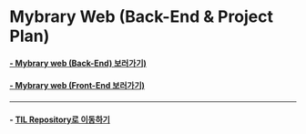 # Mybrary Web (Back-End & Project Plan)

#### [- Mybrary web (Back-End) 보러가기)](https://github.com/engus93/mybraryWeb-backend/tree/master/Back-End)

#### [- Mybrary web (Front-End 보러가기)](https://github.com/engus93/mybraryWeb-frontend)

---

#### - [TIL Repository로 이동하기](https://github.com/engus93/TIL)
